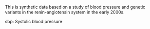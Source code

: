This is synthetic data based on a study of blood pressure and genetic variants in the renin-angiotensin system in the early 2000s.

sbp: Systolic blood pressure

